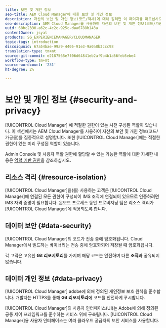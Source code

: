 ```yaml
---
title: 보안 및 개인 정보
seo-title: AEM Cloud Manager에 대한 보안 및 개인 정보
description: 자산의 보안 및 개인 정보(코드/객체)에 대해 알려면 이 페이지를 따르십시오.
seo-description: AEM Cloud Manager를 사용하여 자산의 보안 및 개인 정보(코드/가공물)에 대해 알려면 이 페이지를 따르십시오.
uuid: 68bc2330-a62c-4c2c-925c-daa6788b143a
contentOwner: jsyal
products: SG_EXPERIENCEMANAGER/CLOUDMANAGER
topic-tags: introduction
discoiquuid: 67a54bae-99a9-4405-91e3-9a0a8b3ccc98
translation-type: tm+mt
source-git-commit: e2187565e7f06d64841eb2af9b4b1a56feb5ebe4
workflow-type: tm+mt
source-wordcount: '231'
ht-degree: 2%

---
```



# 보안 및 개인 정보 {#security-and-privacy}

[!UICONTROL Cloud Manager] 에 적절한 권한이 있는 사전 구성된 역할이 있습니다. 이 섹션에서는 AEM Cloud Manager를 사용하여 자산의 보안 및 개인 정보(코드/가공물)를 집중적으로 설명합니다. 또한 [!UICONTROL Cloud Manager]에는 적절한 권한이 있는 미리 구성된 역할이 있습니다.

Admin Console 및 사용자 역할 권한에 할당할 수 있는 가능한 역할에 대한 자세한 내용은 [역할 기반 권한](/help/using/role-based-permissions.md)을 참조하십시오.


## 리소스 격리 {#resource-isolation}

[!UICONTROL Cloud Manager]을(를) 사용하는 고객은 [!UICONTROL Cloud Manager]에 연결된 모든 권한이 구성되어 IMS 조직에 연결되어 있으므로 인증하려면 IMS 자격 증명이 필요합니다. 온보드 프로세스 동안 프로비저닝 팀은 리소스 격리가 [!UICONTROL Cloud Manager]에 적용되도록 합니다.

## 데이터 보안 {#data-security}

[!UICONTROL Cloud Manager]의 코드가 전송 중에 암호화됩니다. Cloud Manager에서 빌드하는 바이너리는 전송 중에 암호화되어 저장될 때 암호화됩니다.

각 고객은 고유한 **Git 리포지토리**&#x200B;를 가지며 해당 코드는 안전하며 다른 **조직**&#x200B;과 공유되지 않습니다.

## 데이터 개인 정보 {#data-privacy}

[!UICONTROL Cloud Manager] adobe에 의해 정의된 개인정보 보호 원칙을 준수합니다. 개발자는 HTTPS를 통해 **Git 리포지토리**&#x200B;에 코드를 안전하게 푸시합니다.

[!UICONTROL Cloud Manager]의 사용자 인터페이스(UI)는 Adobe에 의해 정의된 공통 제어 프레임워크를 준수하는 서비스 위에 구축됩니다. [!UICONTROL Cloud Manager]용 사용자 인터페이스는 여러 클라우드 공급자의 보안 서비스를 사용합니다.
